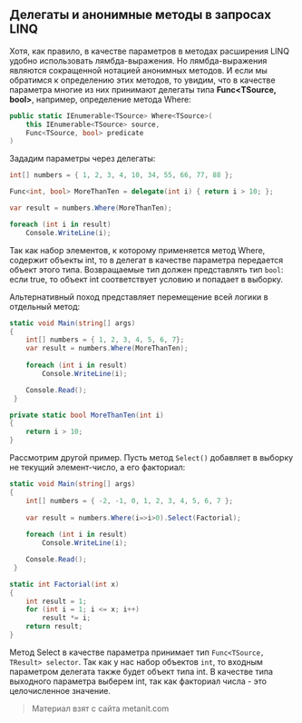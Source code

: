 ## Делегаты и анонимные методы в запросах LINQ

Хотя, как правило, в качестве параметров в методах расширения LINQ удобно использовать лямбда-выражения. Но лямбда-выражения являются сокращенной нотацией анонимных методов. И если мы обратимся к определению этих методов, то увидим, что в качестве параметра многие из них принимают делегаты типа **Func<TSource, bool>**, например, определение метода Where:

```cs
public static IEnumerable<TSource> Where<TSource>(
    this IEnumerable<TSource> source,
    Func<TSource, bool> predicate
)
```

Зададим параметры через делегаты:

```cs
int[] numbers = { 1, 2, 3, 4, 10, 34, 55, 66, 77, 88 };

Func<int, bool> MoreThanTen = delegate(int i) { return i > 10; };

var result = numbers.Where(MoreThanTen);

foreach (int i in result)
    Console.WriteLine(i);
```

Так как набор элементов, к которому применяется метод Where, содержит объекты int, то в делегат в качестве параметра передается объект этого типа. Возвращаемые тип должен представлять тип `bool`: если true, то объект int соответствует условию и попадает в выборку.

Альтернативный поход представляет перемещение всей логики в отдельный метод:

```cs
static void Main(string[] args)
{
    int[] numbers = { 1, 2, 3, 4, 5, 6, 7};
    var result = numbers.Where(MoreThanTen);
    
    foreach (int i in result)
        Console.WriteLine(i);

    Console.Read();
 }

private static bool MoreThanTen(int i)
{
    return i > 10;
}
```

Рассмотрим другой пример. Пусть метод `Select()` добавляет в выборку не текущий элемент-число, а его факториал:

```cs
static void Main(string[] args)
{
    int[] numbers = { -2, -1, 0, 1, 2, 3, 4, 5, 6, 7 };
    
    var result = numbers.Where(i=>i>0).Select(Factorial);
    
    foreach (int i in result)
        Console.WriteLine(i);

    Console.Read();
 }

static int Factorial(int x)
{
    int result = 1;
    for (int i = 1; i <= x; i++)
        result *= i;
    return result;
}
```

Метод Select в качестве параметра принимает тип `Func<TSource, TResult> selector`. Так как у нас набор объектов `int`, то входным параметром делегата также будет объект типа int. В качестве типа выходного параметра выберем int, так как факториал числа - это целочисленное значение.


> Материал взят с сайта metanit.com